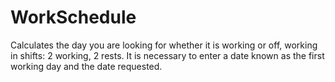 # WorkSchedule
Calculates the day you are looking for whether it is working or off,
working in shifts: 2 working, 2 rests. It is necessary to enter
a date known as the first working day and the date requested.
